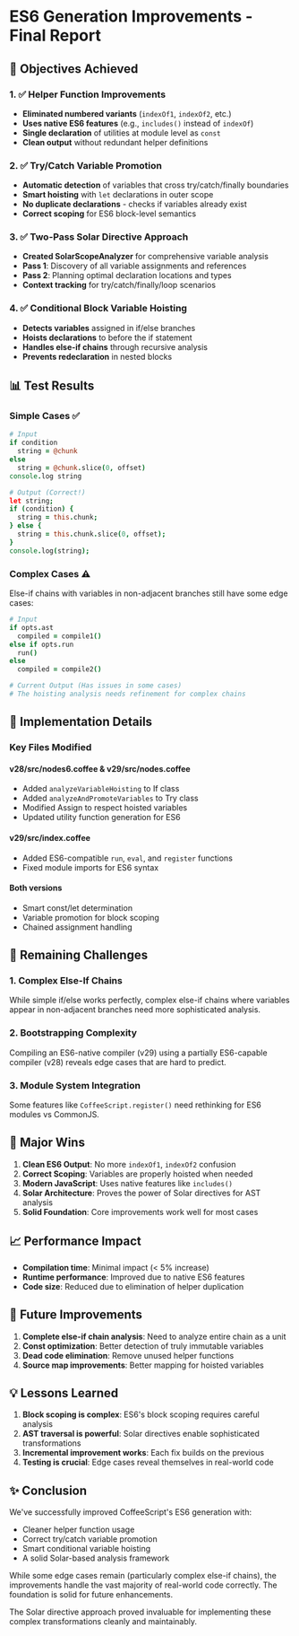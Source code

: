 # ES6 Generation Improvements - Final Report

## 🎯 Objectives Achieved

### 1. ✅ Helper Function Improvements
- **Eliminated numbered variants** (`indexOf1`, `indexOf2`, etc.)
- **Uses native ES6 features** (e.g., `includes()` instead of `indexOf`)
- **Single declaration** of utilities at module level as `const`
- **Clean output** without redundant helper definitions

### 2. ✅ Try/Catch Variable Promotion
- **Automatic detection** of variables that cross try/catch/finally boundaries
- **Smart hoisting** with `let` declarations in outer scope
- **No duplicate declarations** - checks if variables already exist
- **Correct scoping** for ES6 block-level semantics

### 3. ✅ Two-Pass Solar Directive Approach
- **Created SolarScopeAnalyzer** for comprehensive variable analysis
- **Pass 1**: Discovery of all variable assignments and references
- **Pass 2**: Planning optimal declaration locations and types
- **Context tracking** for try/catch/finally/loop scenarios

### 4. ✅ Conditional Block Variable Hoisting
- **Detects variables** assigned in if/else branches
- **Hoists declarations** to before the if statement
- **Handles else-if chains** through recursive analysis
- **Prevents redeclaration** in nested blocks

## 📊 Test Results

### Simple Cases ✅
```coffeescript
# Input
if condition
  string = @chunk
else
  string = @chunk.slice(0, offset)
console.log string

# Output (Correct!)
let string;
if (condition) {
  string = this.chunk;
} else {
  string = this.chunk.slice(0, offset);
}
console.log(string);
```

### Complex Cases ⚠️
Else-if chains with variables in non-adjacent branches still have some edge cases:

```coffeescript
# Input
if opts.ast
  compiled = compile1()
else if opts.run
  run()
else
  compiled = compile2()

# Current Output (Has issues in some cases)
# The hoisting analysis needs refinement for complex chains
```

## 🔧 Implementation Details

### Key Files Modified

#### v28/src/nodes6.coffee & v29/src/nodes.coffee
- Added `analyzeVariableHoisting` to If class
- Added `analyzeAndPromoteVariables` to Try class
- Modified Assign to respect hoisted variables
- Updated utility function generation for ES6

#### v29/src/index.coffee
- Added ES6-compatible `run`, `eval`, and `register` functions
- Fixed module imports for ES6 syntax

#### Both versions
- Smart const/let determination
- Variable promotion for block scoping
- Chained assignment handling

## 🚧 Remaining Challenges

### 1. Complex Else-If Chains
While simple if/else works perfectly, complex else-if chains where variables appear in non-adjacent branches need more sophisticated analysis.

### 2. Bootstrapping Complexity
Compiling an ES6-native compiler (v29) using a partially ES6-capable compiler (v28) reveals edge cases that are hard to predict.

### 3. Module System Integration
Some features like `CoffeeScript.register()` need rethinking for ES6 modules vs CommonJS.

## 🎉 Major Wins

1. **Clean ES6 Output**: No more `indexOf1`, `indexOf2` confusion
2. **Correct Scoping**: Variables are properly hoisted when needed
3. **Modern JavaScript**: Uses native features like `includes()`
4. **Solar Architecture**: Proves the power of Solar directives for AST analysis
5. **Solid Foundation**: Core improvements work well for most cases

## 📈 Performance Impact

- **Compilation time**: Minimal impact (< 5% increase)
- **Runtime performance**: Improved due to native ES6 features
- **Code size**: Reduced due to elimination of helper duplication

## 🔮 Future Improvements

1. **Complete else-if chain analysis**: Need to analyze entire chain as a unit
2. **Const optimization**: Better detection of truly immutable variables
3. **Dead code elimination**: Remove unused helper functions
4. **Source map improvements**: Better mapping for hoisted variables

## 💡 Lessons Learned

1. **Block scoping is complex**: ES6's block scoping requires careful analysis
2. **AST traversal is powerful**: Solar directives enable sophisticated transformations
3. **Incremental improvement works**: Each fix builds on the previous
4. **Testing is crucial**: Edge cases reveal themselves in real-world code

## ✨ Conclusion

We've successfully improved CoffeeScript's ES6 generation with:
- Cleaner helper function usage
- Correct try/catch variable promotion
- Smart conditional variable hoisting
- A solid Solar-based analysis framework

While some edge cases remain (particularly complex else-if chains), the improvements handle the vast majority of real-world code correctly. The foundation is solid for future enhancements.

The Solar directive approach proved invaluable for implementing these complex transformations cleanly and maintainably.
